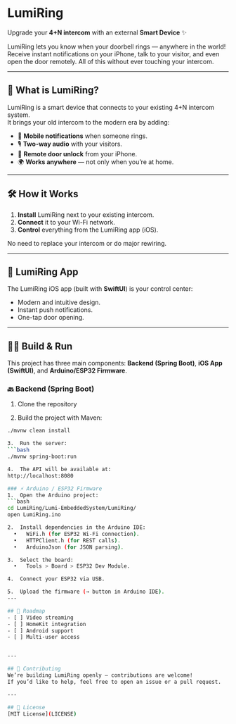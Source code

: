 # LumiRing  

Upgrade your **4+N intercom** with an external **Smart Device** ✨  

LumiRing lets you know when your doorbell rings — anywhere in the world!  
Receive instant notifications on your iPhone, talk to your visitor, and even open the door remotely. All of this without ever touching your intercom.  

---

## 🚪 What is LumiRing?  
LumiRing is a smart device that connects to your existing 4+N intercom system.  
It brings your old intercom to the modern era by adding:  
- 📲 **Mobile notifications** when someone rings.  
- 🎙 **Two-way audio** with your visitors.  
- 🔑 **Remote door unlock** from your iPhone.  
- 🌍 **Works anywhere** — not only when you’re at home.  

---

## 🛠 How it Works  
1. **Install** LumiRing next to your existing intercom.  
2. **Connect** it to your Wi-Fi network.  
3. **Control** everything from the LumiRing app (iOS).  

No need to replace your intercom or do major rewiring.  

---

## 📱 LumiRing App  
The LumiRing iOS app (built with **SwiftUI**) is your control center:  
- Modern and intuitive design.  
- Instant push notifications.  
- One-tap door opening.  

---

## 🧑‍💻 Build & Run  

This project has three main components: **Backend (Spring Boot)**, **iOS App (SwiftUI)**, and **Arduino/ESP32 Firmware**.  

### 🔙 Backend (Spring Boot)  
1. Clone the repository
   
2.	Build the project with Maven:  
  ```bash
  ./mvnw clean install

3.	Run the server:
  ```bash
  ./mvnw spring-boot:run

4.	The API will be available at:
  http://localhost:8080

### ⚡ Arduino / ESP32 Firmware
1.	Open the Arduino project:
  ```bash
  cd LumiRing/Lumi-EmbeddedSystem/LumiRing/
  open LumiRing.ino

2.	Install dependencies in the Arduino IDE:
	•	WiFi.h (for ESP32 Wi-Fi connection).
	•	HTTPClient.h (for REST calls).
	•	ArduinoJson (for JSON parsing).

3.	Select the board:
	•	Tools > Board > ESP32 Dev Module.

4.	Connect your ESP32 via USB.

5.	Upload the firmware (→ button in Arduino IDE).
---

## 🚧 Roadmap  
- [ ] Video streaming
- [ ] HomeKit integration   
- [ ] Android support  
- [ ] Multi-user access  
 

---

## 🤝 Contributing  
We’re building LumiRing openly — contributions are welcome!  
If you’d like to help, feel free to open an issue or a pull request.  

---

## 📜 License  
[MIT License](LICENSE)  
